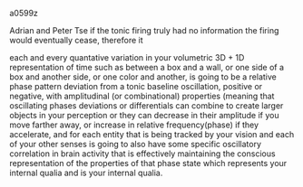 a0599z

Adrian and Peter Tse
if the tonic firing truly had no information the firing would eventually cease, therefore it

each and every quantative variation in your volumetric 3D + 1D representation of time such as between a box and a wall, or one side of a box and another side, or one color and another, is going to be a relative phase pattern deviation from a tonic baseline oscillation, positive or negative, with amplitudinal (or combinational) properties (meaning that oscillating phases deviations or differentials can combine to create larger objects in your perception or they can decrease in their amplitude if you move farther away, or increase in relative frequency(phase) if they accelerate, and for each entity that is being tracked by your vision and each of your other senses is going to also have some specific oscillatory correlation in brain activity that is effectively maintaining the conscious representation of the properties of that phase state which represents your internal qualia and is your internal qualia. 

